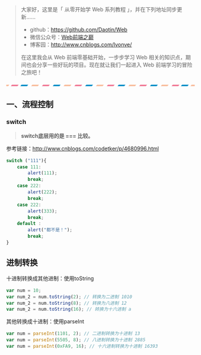 >大家好，这里是「 从零开始学 Web 系列教程 」，并在下列地址同步更新......
>
> - github：https://github.com/Daotin/Web
> - 微信公众号：[Web前端之巅](https://github.com/Daotin/pic/raw/master/wx.jpg)
> - 博客园：http://www.cnblogs.com/lvonve/
>
> 在这里我会从 Web 前端零基础开始，一步步学习 Web 相关的知识点，期间也会分享一些好玩的项目。现在就让我们一起进入 Web 前端学习的冒险之旅吧！

![](https://github.com/Daotin/pic/raw/master/fgx.png)



## 一、流程控制

### switch

> **switch底层用的是 === 比较。**

参考链接：http://www.cnblogs.com/codetker/p/4680996.html

```javascript
switch ("111"){
    case 111:
        alert(111);
        break;
    case 222:
        alert(222);
        break;
    case 222:
        alert(333);
        break;
    default :
        alert("都不是！");
        break;
}
```




## 进制转换 

十进制转换成其他进制：使用toString

```js
var num = 10;
var num_2 = num.toString(2); // 转换为二进制 1010
var num_2 = num.toString(8); // 转换为八进制 12
var num_2 = num.toString(16); // 转换为十六进制 a
```

其他转换成十进制：使用parseInt

```js
var num = parseInt(1101, 2); // 二进制转换为十进制 13
var num = parseInt(5505, 8); // 八进制转换为十进制 2885
var num = parseInt(0xFA9, 16); // 十六进制转换为十进制 16393
```

